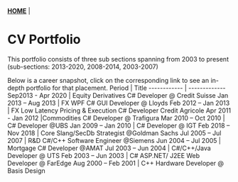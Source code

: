 **[HOME](https://bleunguts.github.io/bleunguts)** |   
# CV Portfolio
This portfolio consists of three sub sections spanning from 2003 to present (sub-sections: 2013-2020, 2008-2014, 2003-2007)

Below is a career snapshot, click on the corresponding link to see an in-depth portfolio for that placement.
Period | Title
------------ | -------------
Sep2013 - Apr 2020 | Equity Derivatives C# Developer @ Credit Suisse
Jan 2013 – Aug 2013	| FX WPF C# GUI Developer @ Lloyds 
Feb 2012 – Jan 2013	| FX Low Latency Pricing & Execution C# Developer Credit Agricole
Apr 2011  - Jan 2012 |Commodities C# Developer @ Trafigura
Mar 2010 – Oct 2010	| C# Developer @UBS
Jan 2009 – Jan 2010	| C# Developer @ IGT
Feb 2018 – Nov 2018	| Core Slang/SecDb Strategist @Goldman Sachs
Jul 2005 – Jul 2007	| R&D C#/C++ Software Engineer @Siemens
Jun 2004 – Jul 2005	| Mortgage C# Developer @AMAT
Jul 2003 – Jun 2004	| C#/C++/Java Developer @ UTS
Feb 2003 – Jun 2003	| C# ASP.NET/ J2EE Web Developer @ FarEdge
Aug 2000 – Feb 2001	| C++ Hardware Developer @ Basis Design
